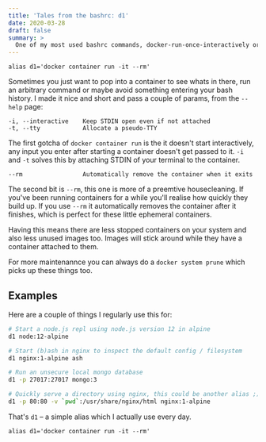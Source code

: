 ```yaml
---
title: 'Tales from the bashrc: d1'
date: 2020-03-28
draft: false
summary: >
  One of my most used bashrc commands, docker-run-once-interactively or d1
---
```


```
alias d1='docker container run -it --rm'
```

Sometimes you just want to pop into a container to see whats in there,
run an arbitrary command or maybe avoid something entering your bash history.
I made it nice and short and pass a couple of params, from the `--help` page:

```
-i, --interactive    Keep STDIN open even if not attached
-t, --tty            Allocate a pseudo-TTY
```

The first gotcha of `docker container run` is the it doesn't start interactively,
any input you enter after starting a container doesn't get passed to it.
`-i` and `-t` solves this by attaching STDIN of your terminal to the container.

```
--rm                 Automatically remove the container when it exits
```

The second bit is `--rm`, this one is more of a preemtive housecleaning.
If you've been running containers for a while you'll realise how quickly they build up.
If you use `--rm` it automatically removes the container after it finishes,
which is perfect for these little ephemeral containers.

Having this means there are less stopped containers on your system
and also less unused images too.
Images will stick around while they have a container attached to them.

For more maintenannce you can always do a `docker system prune`
which picks up these things too.

## Examples

Here are a couple of things I regularly use this for:

```bash
# Start a node.js repl using node.js version 12 in alpine
d1 node:12-alpine

# Start (b)ash in nginx to inspect the default config / filesystem
d1 nginx:1-alpine ash

# Run an unsecure local mongo database
d1 -p 27017:27017 mongo:3

# Quickly serve a directory using nginx, this could be another alias ;)
d1 -p 80:80 -v `pwd`:/usr/share/nginx/html nginx:1-alpine
```

That's `d1` – a simple alias which I actually use every day.

```
alias d1='docker container run -it --rm'
```
